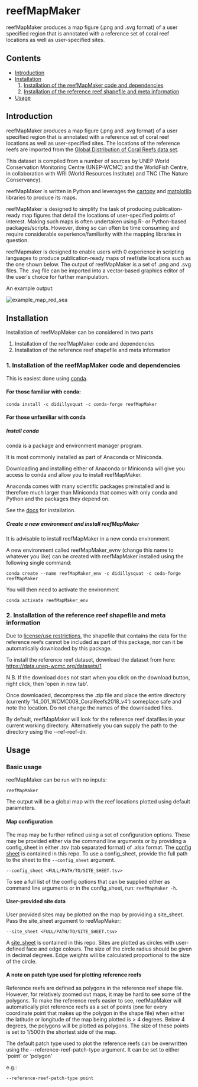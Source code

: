 # reefMapMaker
reefMapMaker produces a map figure (.png and .svg format) of a user specified region
that is annotated with a reference set of coral reef 
locations as well as user-specified sites.

## Contents
* [Introduction](#introduction)
* [Installation](#installation)
    1. [Installation of the reefMapMaker code and dependencies](#1-installation-of-the-reefmapmaker-code-and-dependencies)
    2. [Installation of the reference reef shapefile and meta information](#2-installation-of-the-reference-reef-shapefile-and-meta-information)
* [Usage](#usage)

## Introduction
reefMapMaker produces a map figure (.png and .svg format) of a user specified region
that is annotated with a reference set of coral reef 
locations as well as user-specified sites.
The locations of the reference reefs are imported from the [Global Distribution of Coral 
Reefs data set](https://data.unep-wcmc.org/datasets/1).

This dataset is compiled from a number of sources by UNEP World Conservation Monitoring Centre
(UNEP-WCMC) and the WorldFish Centre, in collaboration with WRI (World Resources Institute) and
TNC (The Nature Conservancy).

reefMapMaker is written in Python and leverages 
the [cartopy](https://scitools.org.uk/cartopy/docs/latest/) and 
[matplotlib](https://matplotlib.org/) libraries to produce its maps.

reefMapMaker is designed to simplify the task of producing publication-ready map figures that
detail the locations of user-specified points of interest. Making such maps is often undertaken
using R- or Python-based packages/scripts. However, doing so can often be time consuming and require
considerable experience/familiarity with the mapping libraries in question.
 
reefMapmaker is designed to enable users with 0 experience in scripting languages to produce publication-ready
maps of reef/site locations such as the one shown below. The output of reefMapMaker is a set of .png and .svg files.
The .svg file can be imported into a vector-based graphics editor of the user's choice for further manipulation.

An example output:

![example_map_red_sea](./map_out_20201215T110504.svg) 

## Installation

Installation of reefMapMaker can be considered in two parts
1. Installation of the reefMapMaker code and dependencies
2. Installation of the reference reef shapefile and meta information

### 1. Installation of the reefMapMaker code and dependencies
This is easiest done using [conda](https://docs.conda.io/projects/conda/en/latest/).

#### For those familiar with conda:
`conda install -c didillysquat -c conda-forge reefMapMaker`

#### For those unfamiliar with conda
##### Install conda
conda is a package and environment manager program.

It is most commonly installed as part of Anaconda or Miniconda.

Downloading and installing either of Anaconda or Miniconda will give you access to conda
and allow you to install reefMapMaker.

Anaconda comes with many scientific packages preinstalled and is therefore much larger than Miniconda
that comes with only conda and Python and the packages they depend on.

See the [docs](https://docs.anaconda.com/anaconda/install/) for installation.

##### Create a new environment and install reefMapMaker
It is advisable to install reefMapMaker in a new conda environment.

A new environment called reefMapMaker_evnv (change this name to whatever you like)
can be created with reefMapMaker installed using the following single command:

`conda create --name reefMapMaker_env -c didillysquat -c coda-forge reefMapMaker`

You will then need to activate the environment

`conda activate reefMapMaker_env`

### 2. Installation of the reference reef shapefile and meta information
Due to [license/use restrictions](https://www.unep-wcmc.org/policies/general-data-license-excluding-wdpa#data_policy),
the shapefile that contains the data for the reference
reefs cannot be included as part of this package, nor can it be automatically downloaded by this package.

To install the reference reef dataset, download the dataset from here:
https://data.unep-wcmc.org/datasets/1

N.B. If the download does not start when you click on
the download button, right click, then 'open in new tab'.

Once downloaded, decompress the .zip file and place the entire directory
(currently '14_001_WCMC008_CoralReefs2018_v4') someplace safe and note the location.
Do not change the names of the downloaded files.

By default, reefMapMaker will look for the reference reef datafiles in your current working
directory. Alternatively you can supply the path to the directory using the
--ref-reef-dir.

## Usage
### Basic usage
reefMapMaker can be run with no inputs:

`reefMapMaker`

The output will be a global map with the reef locations plotted using default parameters.

#### Map configuration
The map may be further refined using a set of configuration options. These may be provided either via the command
line arguments or by providing a config_sheet in either .tsv (tab separated format) of .xlsx format.
The [config sheet](./config_sheet.tsv) is contained in this repo.
To use a config_sheet, provide the full path to the sheet to the `--config_sheet` argument.

```--config_sheet <FULL/PATH/TO/SITE_SHEET.tsv>```

To see a full list of the config options that can be supplied either as command line arguments or in the config_sheet,
run: `reefMapMaker -h`.

#### User-provided site data
User provided sites may be plotted on the map by providing a site_sheet.
Pass the site_sheet argument to reeMapMaker:

```--site_sheet <FULL/PATH/TO/SITE_SHEET.tsv>```

A [site_sheet](./site_sheet.tsv) is contained in this repo.
Sites are plotted as circles with user-defined face and edge colours.
The size of the circle radius should be given in decimal degrees. Edge weights will be calculated proportional to the
size of the circle.

#### A note on patch type used for plotting reference reefs
Reference reefs are defined as polygons in the reference reef shape file.
However, for relatively zoomed out maps, it may be hard to see some of the polygons.
To make the reference reefs easier to see, reefMapMaker will automatically plot reference reefs as a set of
points (one for every coordinate point that makes up the polygon in the shape file) when either the latitude
or longitude of the map being plotted is > 4 degrees. Below 4 degrees, the polygons will be plotted as polygons.
The size of these points is set to 1/500th the shortest side of the map.

The default patch type used to plot the reference reefs can be overwritten using the
--reference-reef-patch-type argument. It can be set to either 'point' or 'polygon'

e.g.:

```--reference-reef-patch-type point```
